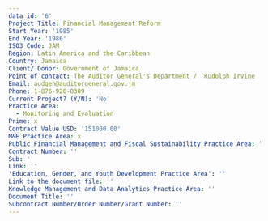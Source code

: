 ```yaml
---
data_id: '6'
Project Title: Financial Management Reform
Start Year: '1985'
End Year: '1986'
ISO3 Code: JAM
Region: Latin America and the Caribbean
Country: Jamaica
Client/ Donor: Government of Jamaica
Point of contact: The Auditor General's Department /  Rudolph Irvine
Email: audgen@auditorgeneral.gov.jm
Phone: 1-876-926-8309
Current Project? (Y/N): 'No'
Practice Area:
  - Monitoring and Evaluation
Prime: x
Contract Value USD: '151000.00'
M&E Practice Area: x
Public Financial Management and Fiscal Sustainability Practice Area: ''
Contract Number: ''
Sub: ''
Link: ''
'Education, Gender, and Youth Development Practice Area': ''
Link to the document file: ''
Knowledge Management and Data Analytics Practice Area: ''
Document Title: ''
Subcontract Number/Order Number/Grant Number: ''
---
```

